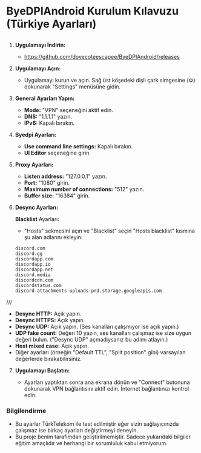 # ByeDPIAndroid Kurulum Kılavuzu (Türkiye Ayarları)

## 

1. **Uygulamayı İndirin:**

   - https://github.com/dovecoteescapee/ByeDPIAndroid/releases

2. **Uygulamayı Açın:**

   - Uygulamayı kurun ve açın. Sağ üst köşedeki dişli çark simgesine (⚙️) dokunarak "Settings" menüsüne gidin.

3. **General Ayarları Yapın:**

   - **Mode:** "VPN" seçeneğini aktif edin.
   - **DNS:** "1.1.1.1" yazın.
   - **IPv6:** Kapalı bırakın.

4. **Byedpi Ayarları:**

   - **Use command line settings:** Kapalı bırakın.
   - **UI Editor** seçeneğine girin

5. **Proxy Ayarları:**

   - **Listen address:** "127.0.0.1" yazın.
   - **Port:** "1080" girin.
   - **Maximum number of connections:** "512" yazın.
   - **Buffer size:** "16384" girin.

6. **Desync Ayarları:**

   **Blacklist** Ayarları:

   - "Hosts" sekmesini açın ve "Blacklist" seçin "Hosts blacklist" kısmına şu alan adlarını ekleyin:

   ```
   discord.com
   discord.gg
   discordapp.com
   discordapp.io
   discordapp.net
   discord.media
   discordcdn.com
   discordstatus.com
   discord-attachments-uploads-prd.storage.googleapis.com
///
   - **Desync HTTP:** Açık yapın.
   - **Desync HTTPS:** Açık yapın.
   - **Desync UDP:** Açık yapın. (Ses kanalları çalışmıyor ise açık yapın.)
   - **UDP fake count:** Değeri 10 yazın, ses kanalları çalışmaz ise size uygun değeri bulun. ("Desync UDP" açmadıysanız bu adımı atlayın.)
   - **Host mixed case:** Açık yapın.
   - Diğer ayarları (örneğin "Default TTL", "Split position" gibi) varsayılan değerlerde bırakabilirsiniz.

7. **Uygulamayı Başlatın:**

   - Ayarları yaptıktan sonra ana ekrana dönün ve "Connect" butonuna dokunarak VPN bağlantısını aktif edin. İnternet bağlantınızı kontrol edin.

### Bilgilendirme

- Bu ayarlar TürkTelekom ile test edilmiştir eğer sizin sağlayıcınızda çalışmaz ise birkaç ayarları değiştirmeyi deneyin.
- Bu proje benim tarafımdan geliştirilmemiştir. Sadece yukarıdaki bilgiler eğitim amaçlıdır ve herhangi bir sorumluluk kabul etmiyorum.

